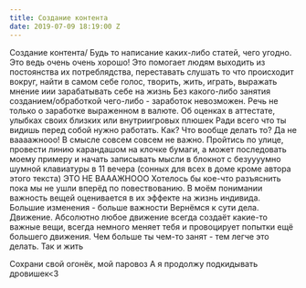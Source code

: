 ```yaml
---
title: Создание контента
date: 2019-07-09 18:19:00 Z
---
```


Создание контента/ Будь то написание каких-либо статей, чего угодно. Это ведь очень очень хорошо!
Это помогает людям выходить из постоянства их потреблядства, переставать слушать то что происходит вокруг, найти в самом себе голос, творить, жить, играть, выражать мнение иии зарабатывать себе на жизнь
Без какого-либо занятия созданием/обработкой чего-либо - заработок невозможен. Речь не только о заработке выраженном в валюте. Об оценках в аттестате, улыбках своих близких или внутриигровых плюшек
Ради всего что ты видишь перед собой нужно работать. Как? Что вообще делать то? Да не ваааажнооо!
В смысле совсем совсем не важно. Пройтись по улице, провести линию карандашом на клочке бумаги, а может последовать моему примеру и начать записывать мысли в блокнот с безуууумно шумной клавиатуры в 11 вечера (сонных для всех в доме кроме автора этого текста)
ЭТО НЕ ВАААЖНООО
Хотелось бы кое-что разъяснить пока мы не ушли вперёд по повествованию. В моём понимании важность вещей оценивается в их эффекте на жизнь индивида. Большие изменения - больше важности
Вернёмся к сути дела.
Движение. Абсолютно любое движение всегда создаёт какие-то важные вещи, всегда немного меняет тебя и провоцирует попытки ещё большего движения. Чем больше ты чем-то занят - тем легче это делать. Так и жить

Сохрани свой огонёк, мой паровоз
А я продолжу подкидывать дровишек<3